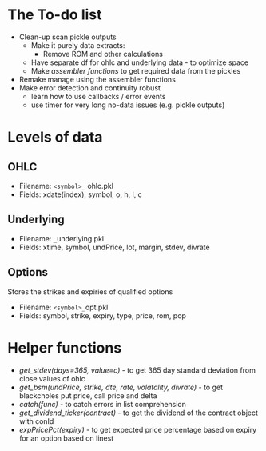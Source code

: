 # The To-do list

* Clean-up scan pickle outputs
    * Make it purely data extracts:
        * Remove ROM and other calculations
    * Have separate df for ohlc and underlying data - to optimize space
    * Make _assembler functions_ to get required data from the pickles
* Remake manage using the assembler functions
* Make error detection and continuity robust
    * learn how to use callbacks / error events
    * use timer for very long no-data issues (e.g. pickle outputs)

# Levels of data
## OHLC
* Filename: ``<symbol>_`` ohlc.pkl
* Fields: xdate(index), symbol, o, h, l, c
   
## Underlying
* Filename: `_`underlying.pkl
* Fields: xtime, symbol, undPrice, lot, margin, stdev, divrate

## Options
Stores the strikes and expiries of qualified options
* Filename: ``<symbol>_``opt.pkl
* Fields: symbol, strike, expiry, type, price, rom, pop

# Helper functions
* *get_stdev(days=365, value=c)* - to get 365 day standard deviation from close values of ohlc 
* *get_bsm(undPrice, strike, dte, rate, volatality, divrate)* - to get blackcholes put price, call price and delta
* *catch(func)* - to catch errors in list comprehension
* *get_dividend_ticker(contract)* - to get the dividend of the contract object with conId
* *expPricePct(expiry)* - to get expected price percentage based on expiry for an option based on linest